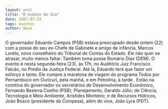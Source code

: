 ```yaml
---
layout: post
title: "O evento do dia"
date: 2007-07-23
tags: eventos
author: None
---
```

O governador Eduardo Campos (PSB) estava preocupado desde ontem (22) com a posse do seu ex-Chefe de Gabinete e amigo de inf&acirc;ncia, Marcos Loreto, novo conselheiro do Tribunal de Contas do Estado. Ele n&atilde;o quer se atrasar, muito menos faltar. Tamb&eacute;m toma posse Rom&aacute;rio Dias (DEM).
O evento &eacute; nesta segunda-feira (23), &agrave;s 17h, no Audit&oacute;rio Juiz Francisco Falc&atilde;o, no Pr&eacute;dio da Justi&ccedil;a Federal. At&eacute; l&aacute;, Eduardo ter&aacute; que fazer um esfor&ccedil;o e tanto. Ele cumpre a maratona de viagem do programa Todos por Pernambuco em Ouricuri, pela manh&atilde;, e em Petrolina, &agrave; tarde.&nbsp;
Est&atilde;o&nbsp;na comitiva do governador&nbsp;os secret&aacute;rios&nbsp;de Desenvolvimento Econ&ocirc;mico, Fernando Bezerra Coelho (PSB); Planejamento, Geraldo J&uacute;lio; de Ci&ecirc;ncia, Tecnologia e Meio Ambiente, Aristides Monteiro; e&nbsp;de Recursos H&iacute;dricos, Jo&atilde;o Bosco (presidente da Compesa), al&eacute;m do vice, Jo&atilde;o Lyra (PDT). 